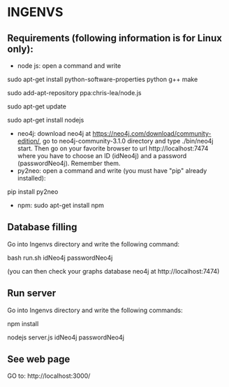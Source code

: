 # INGENVS

## Requirements (following information is for Linux only): 

- node js: open a command and write 

sudo apt-get install python-software-properties python g++ make 

sudo add-apt-repository ppa:chris-lea/node.js

sudo apt-get update

sudo apt-get install nodejs

- neo4j: download neo4j at https://neo4j.com/download/community-edition/, go to neo4j-community-3.1.0 directory and type ./bin/neo4j start. Then go on your favorite browser to url http://localhost:7474 where you have to choose an ID (idNeo4j) and a password (passwordNeo4j). Remember them.
- py2neo: open a command and write (you must have "pip" already installed):

pip install py2neo

- npm: sudo apt-get install npm


## Database filling

Go into Ingenvs directory and write the following command:

bash run.sh idNeo4j passwordNeo4j

(you can then check your graphs database neo4j at http://localhost:7474)

## Run server

Go into Ingenvs directory and write the following commands:

npm install

nodejs server.js idNeo4j passwordNeo4j

## See web page

GO to: http://localhost:3000/

